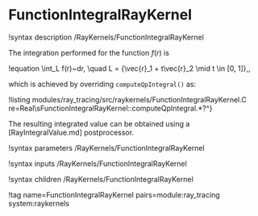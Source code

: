 # FunctionIntegralRayKernel

!syntax description /RayKernels/FunctionIntegralRayKernel

The integration performed for the function $f(r)$ is

!equation
\int_L f(r)~dr, \quad L = \{\vec{r}_1 + t\vec{r}_2 \mid t \in [0, 1]\}\,,

which is achieved by overriding `computeQpIntegral()` as:

!listing modules/ray_tracing/src/raykernels/FunctionIntegralRayKernel.C re=Real\sFunctionIntegralRayKernel::computeQpIntegral.*?^}

The resulting integrated value can be obtained using a [RayIntegralValue.md] postprocessor.

!syntax parameters /RayKernels/FunctionIntegralRayKernel

!syntax inputs /RayKernels/FunctionIntegralRayKernel

!syntax children /RayKernels/FunctionIntegralRayKernel

!tag name=FunctionIntegralRayKernel pairs=module:ray_tracing system:raykernels
